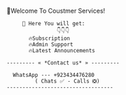 💫Welcome To Coustmer Services!

         🌟 Here You will get: 
                    👇👇👇
           🔥Subscription 
           🔥Admin Support  
           🔥Latest Announcements 
 
    --------- « *Contact us* » ---------                   
     
      WhatsApp --- +923434476280    
             ( Chats ✅ - Calls ❎)
    ----------------------------------
